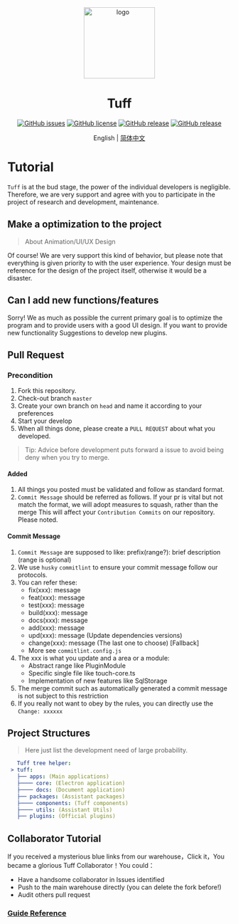 <div align="center">

  <img width="160" src="https://files.catbox.moe/2el8uf.png" alt="logo">

  <h1>Tuff</h1>

  [![GitHub issues](https://img.shields.io/github/issues/talex-touch/talex-touch?style=flat-square)](https://github.com/talex-touch/talex-touch/issues)
  [![GitHub license](https://img.shields.io/github/license/talex-touch/talex-touch?style=flat-square)](https://github.com/talex-touch/talex-touch/blob/main/LICENSE)
  [![GitHub release](https://img.shields.io/badge/release-1.2.0-42B883?style=flat-square)](https://github.com/talex-touch/talex-touch/releases)
  [![GitHub release](https://img.shields.io/badge/dev-2.1.0-64391A?style=flat-square)](https://github.com/talex-touch/talex-touch/discussions/35)

  English | [简体中文](./CONTRIBUTING_zh.md)
</div>

# Tutorial

`Tuff` is at the bud stage, the power of the individual developers is negligible. Therefore, we are very support and agree with you to participate in the project of research and development, maintenance.

## Make a optimization to the project

> About Animation/UI/UX Design

Of course! We are very support this kind of behavior, but please note that everything is given priority to with the user experience. Your design must be reference for the design of the project itself, otherwise it would be a disaster.

## Can I add new functions/features

Sorry! We as much as possible the current primary goal is to optimize the program and to provide users with a good UI design. If you want to provide new functionality Suggestions to develop new plugins.

## Pull Request

### Precondition

1. Fork this repository.
2. Check-out branch `master`
3. Create your own branch on `head` and name it according to your preferences
4. Start your develop
5. When all things done, please create a `PULL REQUEST` about what you developed.

> Tip: Advice before development puts forward a issue to avoid being deny when you try to merge.

#### Added

1. All things you posted must be validated and follow as standard format.
2. `Commit Message` should be referred as follows. If your pr is vital but not match the format, we will adopt measures to squash, rather than the merge
   This will affect your `Contribution Commits` on our repository. Please noted.

#### Commit Message

1. `Commit Message` are supposed to like: prefix(range?): brief description (range is optional)
2. We use `husky` `commitlint` to ensure your commit message follow our protocols.
3. You can refer these:
   - fix(xxx): message
   - feat(xxx): message
   - test(xxx): message
   - build(xxx): message
   - docs(xxx): message
   - add(xxx): message
   - upd(xxx): message (Update dependencies versions)
   - change(xxx): message (The last one to choose) [Fallback]
   - More see `commitlint.config.js`
4. The xxx is what you update and a area or a module:
   - Abstract range like PluginModule
   - Specific single file like touch-core.ts
   - Implementation of new features like SqlStorage
5. The merge commit such as automatically generated a commit message is not subject to this restriction
6. If you really not want to obey by the rules, you can directly use the `Change: xxxxxx`

## Project Structures

> Here just list the development need of large probability.

``` yaml
   Tuff tree helper:
 > tuff:
   ├── apps: (Main applications)
   ├──── core: (Electron application)
   ├──── docs: (Document application)
   ├── packages: (Assistant packages)
   ├──── components: (Tuff components)
   ├──── utils: (Assistant Utils)
   ├── plugins: (Official plugins)
```

## Collaborator Tutorial

If you received a mysterious blue links from our warehouse，Click it，You became a glorious Tuff Collaborator！You could：

- Have a handsome collaborator in Issues identified
- Push to the main warehouse directly (you can delete the fork before!)
- Audit others pull request

### [Guide Reference](https://github.com/TalexDreamSoul/touchq/blob/main/.github/contribute/README.md)
